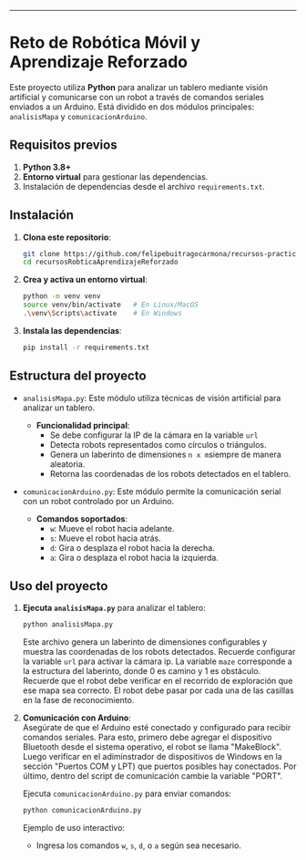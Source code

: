 ---

# Reto de Robótica Móvil y Aprendizaje Reforzado

Este proyecto utiliza **Python** para analizar un tablero mediante visión artificial y comunicarse con un robot a través de comandos seriales enviados a un Arduino. Está dividido en dos módulos principales: `analisisMapa` y `comunicacionArduino`.

## Requisitos previos

1. **Python 3.8+**  
2. **Entorno virtual** para gestionar las dependencias.
3. Instalación de dependencias desde el archivo `requirements.txt`.

## Instalación

1. **Clona este repositorio**:  
   ```bash
   git clone https://github.com/felipebuitragocarmona/recursos-practica-robotica-aprendizaje-por-refuerzo recursosRobticaAprendizajeReforzado
   cd recursosRobticaAprendizajeReforzado
   ```

2. **Crea y activa un entorno virtual**:  
   ```bash
   python -m venv venv
   source venv/bin/activate   # En Linux/MacOS
   .\venv\Scripts\activate    # En Windows
   ```

3. **Instala las dependencias**:  
   ```bash
   pip install -r requirements.txt
   ```

## Estructura del proyecto

- `analisisMapa.py`: Este módulo utiliza técnicas de visión artificial para analizar un tablero.  
  - **Funcionalidad principal**:
    - Se debe configurar la IP de la cámara en la variable `url`
    - Detecta robots representados como círculos o triángulos.
    - Genera un laberinto de dimensiones `n x m`siempre de manera aleatoria.
    - Retorna las coordenadas de los robots detectados en el tablero.

- `comunicacionArduino.py`: Este módulo permite la comunicación serial con un robot controlado por un Arduino.  
  - **Comandos soportados**:
    - `w`: Mueve el robot hacia adelante.
    - `s`: Mueve el robot hacia atrás.
    - `d`: Gira o desplaza el robot hacia la derecha.
    - `a`: Gira o desplaza el robot hacia la izquierda.

## Uso del proyecto

1. **Ejecuta `analisisMapa.py`** para analizar el tablero:  
   ```bash
   python analisisMapa.py
   ```
   Este archivo genera un laberinto de dimensiones configurables y muestra las coordenadas de los robots detectados. Recuerde configurar la variable `url` para activar la cámara ip. La variable `maze` corresponde a la estructura del laberinto, donde 0 es camino y 1 es obstáculo. Recuerde que el robot debe verificar en el recorrido de exploración que ese mapa sea correcto. El robot debe pasar por cada una de las casillas en la fase de reconocimiento.

2. **Comunicación con Arduino**:  
   Asegúrate de que el Arduino esté conectado y configurado para recibir comandos seriales.  Para esto, primero debe agregar el dispositivo Bluetooth desde el sistema operativo, el robot se llama "MakeBlock". Luego verificar en el adiminstrador de dispositivos de Windows en la sección "Puertos COM y LPT) que puertos posibles hay conectados. Por último, dentro del script de comunicación cambie la variable "PORT".
   
   Ejecuta `comunicacionArduino.py` para enviar comandos:  
   ```bash
   python comunicacionArduino.py
   ```

   Ejemplo de uso interactivo:  
   - Ingresa los comandos `w`, `s`, `d`, o `a` según sea necesario.


